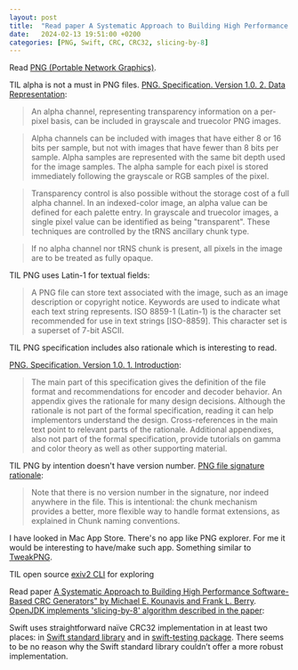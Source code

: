 ```yaml
---
layout: post
title:  "Read paper A Systematic Approach to Building High Performance Software-Based CRC Generators"
date:   2024-02-13 19:51:00 +0200
categories: [PNG, Swift, CRC, CRC32, slicing-by-8]
---
```

Read [PNG (Portable Network Graphics)](https://www.w3.org/TR/png/).

TIL alpha is not a must in PNG files. [PNG. Specification. Version 1.0. 2. Data Representation](https://www.w3.org/TR/PNG-DataRep.html):

> An alpha channel, representing transparency information on a per-pixel basis, can be included in grayscale and truecolor PNG images.

> Alpha channels can be included with images that have either 8 or 16 bits per sample, but not with images that have fewer than 8 bits per sample. Alpha samples are represented with the same bit depth used for the image samples. The alpha sample for each pixel is stored immediately following the grayscale or RGB samples of the pixel.

> Transparency control is also possible without the storage cost of a full alpha channel. In an indexed-color image, an alpha value can be defined for each palette entry. In grayscale and truecolor images, a single pixel value can be identified as being "transparent". These techniques are controlled by the tRNS ancillary chunk type.

> If no alpha channel nor tRNS chunk is present, all pixels in the image are to be treated as fully opaque.

TIL PNG uses Latin-1 for textual fields:

> A PNG file can store text associated with the image, such as an image description or copyright notice. Keywords are used to indicate what each text string represents. ISO 8859-1 (Latin-1) is the character set recommended for use in text strings [ISO-8859]. This character set is a superset of 7-bit ASCII.

TIL PNG specification includes also rationale which is interesting to read.

[PNG. Specification. Version 1.0. 1. Introduction](https://www.w3.org/TR/PNG-Introduction.html):

> The main part of this specification gives the definition of the file format and recommendations for encoder and decoder behavior. An appendix gives the rationale for many design decisions. Although the rationale is not part of the formal specification, reading it can help implementors understand the design. Cross-references in the main text point to relevant parts of the rationale. Additional appendixes, also not part of the formal specification, provide tutorials on gamma and color theory as well as other supporting material.

TIL PNG by intention doesn't have version number. [PNG file signature rationale](https://www.w3.org/TR/PNG-Rationale.html#R.PNG-file-signature):

> Note that there is no version number in the signature, nor indeed anywhere in the file. This is intentional: the chunk mechanism provides a better, more flexible way to handle format extensions, as explained in Chunk naming conventions.

I have looked in Mac App Store. There's no app like PNG explorer. For me it would be interesting to have/make such app. Something similar to [TweakPNG](https://entropymine.com/jason/tweakpng/).

TIL open source [exiv2 CLI](https://github.com/Exiv2/exiv2) for exploring 

Read paper [A Systematic Approach to Building High Performance Software-Based CRC Generators" by Michael E. Kounavis and Frank L. Berry](/assets/docs/a_systematic_approach_to_building_high_performance_software_based_crc.pdf). [OpenJDK implements 'slicing-by-8' algorithm described in the paper](https://github.com/apple/openjdk/blob/356491bda24e6c4781c6b650f4efda05a6bc1296/src/java.base/share/classes/java/util/zip/CRC32C.java#L49):

Swift uses straightforward naïve CRC32 implementation in at least two places: in [Swift standard library](https://github.com/swiftlang/swift/blob/a9236558ed2cc3afdb6e5c58f6df13e5df312d59/stdlib/public/RuntimeModule/Elf.swift#L300) and in [swift-testing package](https://github.com/apple/swift-testing/blob/dfb2ae6d19a2c77071ee0a3a2a75e69dbc80fb38/Sources/TestingMacros/Support/CRC32.swift#L70). There seems to be no reason why the Swift standard library couldn’t offer a more robust implementation.
